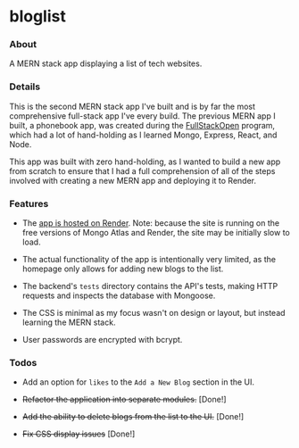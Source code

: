# bloglist

### About

A MERN stack app displaying a list of tech websites.

### Details

This is the second MERN stack app I've built and is by far the most comprehensive full-stack app I've every build. The previous MERN app I built, a phonebook app, was created during the [FullStackOpen](https://fullstackopen.com/en/) program, which had a lot of hand-holding as I learned Mongo, Express, React, and Node.

This app was built with zero hand-holding, as I wanted to build a new app from scratch to ensure that I had a full comprehension of all of the steps involved with creating a new MERN app and deploying it to Render. 

### Features

* The [app is hosted on Render](https://bloglist-fvx5.onrender.com/). Note: because the site is running on the free versions of Mongo Atlas and Render, the site may be initially slow to load.

* The actual functionality of the app is intentionally very limited, as the homepage only allows for adding new blogs to the list.

* The backend's `tests` directory contains the API's tests, making HTTP requests and inspects the database with Mongoose. 

* The CSS is minimal as my focus wasn't on design or layout, but instead learning the MERN stack.

* User passwords are encrypted with bcrypt.

### Todos

* Add an option for `likes` to the `Add a New Blog` section in the UI.

* ~~Refactor the application into separate modules.~~ [Done!]

* ~~Add the ability to delete blogs from the list to the UI.~~ [Done!]

* ~~Fix CSS display issues~~ [Done!]